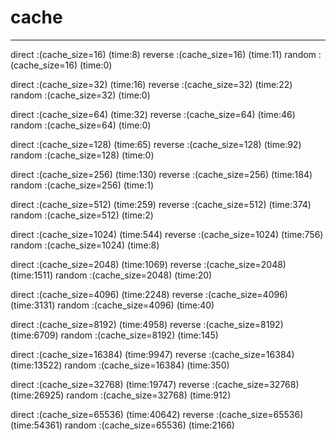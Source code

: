 # cache
------------
direct :(cache_size=16) (time:8) 
reverse :(cache_size=16) (time:11) 
random :(cache_size=16) (time:0)

direct :(cache_size=32) (time:16) 
reverse :(cache_size=32) (time:22) 
random :(cache_size=32) (time:0) 

direct :(cache_size=64) (time:32) 
reverse :(cache_size=64) (time:46) 
random :(cache_size=64) (time:0) 

direct :(cache_size=128) (time:65) 
reverse :(cache_size=128) (time:92) 
random :(cache_size=128) (time:0) 

direct :(cache_size=256) (time:130) 
reverse :(cache_size=256) (time:184) 
random :(cache_size=256) (time:1) 

direct :(cache_size=512) (time:259) 
reverse :(cache_size=512) (time:374) 
random :(cache_size=512) (time:2) 

direct :(cache_size=1024) (time:544) 
reverse :(cache_size=1024) (time:756) 
random :(cache_size=1024) (time:8) 

direct :(cache_size=2048) (time:1069) 
reverse :(cache_size=2048) (time:1511) 
random :(cache_size=2048) (time:20) 

direct :(cache_size=4096) (time:2248) 
reverse :(cache_size=4096) (time:3131) 
random :(cache_size=4096) (time:40) 

direct :(cache_size=8192) (time:4958) 
reverse :(cache_size=8192) (time:6709) 
random :(cache_size=8192) (time:145) 

direct :(cache_size=16384) (time:9947) 
reverse :(cache_size=16384) (time:13522) 
random :(cache_size=16384) (time:350) 

direct :(cache_size=32768) (time:19747) 
reverse :(cache_size=32768) (time:26925) 
random :(cache_size=32768) (time:912) 

direct :(cache_size=65536) (time:40642) 
reverse :(cache_size=65536) (time:54361) 
random :(cache_size=65536) (time:2166) 
